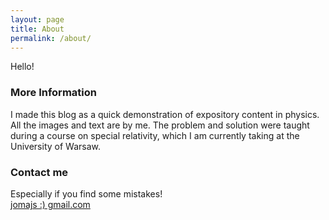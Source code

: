 ```yaml
---
layout: page
title: About
permalink: /about/
---
```


Hello!
### More Information

I made this blog as a quick demonstration of expository content in physics. All the images and text are by me. The problem and solution were taught during a course on special relativity, which I am currently taking at the University of Warsaw.  
### Contact me
Especially if you find some mistakes!   
[jomajs :) gmail.com]()
